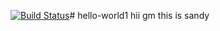 [![Build Status](https://dev.azure.com/7509720680/demopipe/_apis/build/status/Sandy-azure.hello-world?branchName=master)](https://dev.azure.com/7509720680/demopipe/_build/latest?definitionId=1&branchName=master)# hello-world1
hii gm
this is sandy

